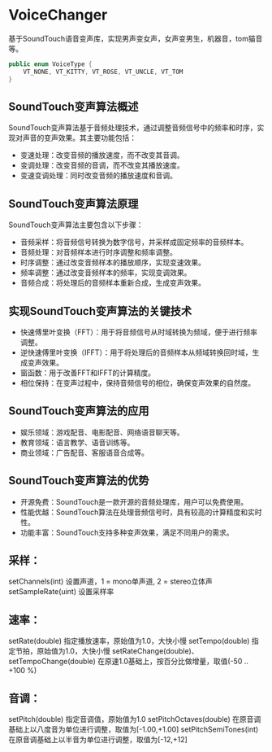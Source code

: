 # VoiceChanger
基于SoundTouch语音变声库，实现男声变女声，女声变男生，机器音，tom猫音等。

```java
public enum VoiceType {
    VT_NONE, VT_KITTY, VT_ROSE, VT_UNCLE, VT_TOM
}
```

## SoundTouch变声算法概述
SoundTouch变声算法基于音频处理技术，通过调整音频信号中的频率和时序，实现对声音的变声效果。其主要功能包括：
- 变速处理：改变音频的播放速度，而不改变其音调。
- 变调处理：改变音频的音调，而不改变其播放速度。
- 变速变调处理：同时改变音频的播放速度和音调。

## SoundTouch变声算法原理
SoundTouch变声算法主要包含以下步骤：
- 音频采样：将音频信号转换为数字信号，并采样成固定频率的音频样本。
- 音频处理：对音频样本进行时序调整和频率调整。
- 时序调整：通过改变音频样本的播放顺序，实现变速效果。
- 频率调整：通过改变音频样本的频率，实现变调效果。
- 音频合成：将处理后的音频样本重新合成，生成变声效果。

## 实现SoundTouch变声算法的关键技术
- 快速傅里叶变换（FFT）：用于将音频信号从时域转换为频域，便于进行频率调整。
- 逆快速傅里叶变换（IFFT）：用于将处理后的音频样本从频域转换回时域，生成变声效果。
- 窗函数：用于改善FFT和IFFT的计算精度。
- 相位保持：在变声过程中，保持音频信号的相位，确保变声效果的自然度。

## SoundTouch变声算法的应用
- 娱乐领域：游戏配音、电影配音、网络语音聊天等。
- 教育领域：语言教学、语音训练等。
- 商业领域：广告配音、客服语音合成等。

## SoundTouch变声算法的优势
- 开源免费：SoundTouch是一款开源的音频处理库，用户可以免费使用。
- 性能优越：SoundTouch算法在处理音频信号时，具有较高的计算精度和实时性。
- 功能丰富：SoundTouch支持多种变声效果，满足不同用户的需求。

## 采样：
setChannels(int) 设置声道，1 = mono单声道, 2 = stereo立体声
setSampleRate(uint) 设置采样率

## 速率：
setRate(double) 指定播放速率，原始值为1.0，大快小慢
setTempo(double) 指定节拍，原始值为1.0，大快小慢
setRateChange(double)、setTempoChange(double) 在原速1.0基础上，按百分比做增量，取值(-50 .. +100 %)

## 音调：
setPitch(double) 指定音调值，原始值为1.0
setPitchOctaves(double) 在原音调基础上以八度音为单位进行调整，取值为[-1.00,+1.00]
setPitchSemiTones(int) 在原音调基础上以半音为单位进行调整，取值为[-12,+12]
